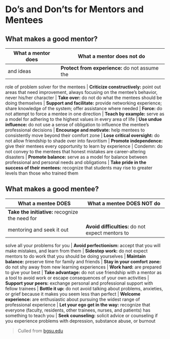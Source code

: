# Do’s and Don’ts for Mentors and Mentees 

## What makes a good mentor? 

| What a mentor does | What a mentor does not do 
| --- | --- |
and ideas | **Protect from experience:** do not assume the
role of problem solver for the mentees 
| **Criticize constructively:** point out areas that need
improvement, always focusing on the mentee’s
behavior, never his/her character | **Take over:** do not do what the mentees should
be doing themselves 
| **Support and facilitate:** provide networking
experience; share knowledge of the system; offer
assistance where needed | **Force:** do not attempt to force a mentee in one
direction 
| **Teach by example:** serve as a model for adhering to
the highest values in every area of life | **Use undue influence:** do not use a sense of
obligation to influence the mentee’s professional
decisions
| **Encourage and motivate:** help mentees to
consistently move beyond their comfort zone | **Lose critical oversight:** do not allow friendship
to shade over into favoritism
| **Promote independence:** give their mentees every
opportunity to learn by experience | Condemn: do not convey to the mentees that
honest mistakes are career-altering disasters
| **Promote balance:** serve as a model for balance
between professional and personal needs and
obligations 
| **Take pride in the success of their mentees:**
recognize that students may rise to greater levels
than those who trained them 

## What makes a good mentee?

| What a mentee DOES | What a mentee DOES NOT do
| --- | --- |
| **Take the initiative:** recognize the need for
mentoring and seek it out | **Avoid difficulties:** do not expect mentors to
solve all your problems for you 
| **Avoid perfectionism:** accept that you will make
mistakes, and learn from them | **Sidestep work:** do not expect mentors to do
work that you should be doing yourselves 
| **Maintain balance:** preserve time for family and
friends | **Stay in your comfort zone:** do not shy away
from new learning experiences 
| **Work hard:** are prepared to give your best | **Take advantage:** do not use friendship with a
mentor as a tool to avoid work or escape consequences of your own activities 
| **Support your peers:** exchange personal and
professional support with fellow trainees | **Bottle it up:** do not avoid talking about problems,
anxieties, or grief because it makes you seem
less than perfect 
| **Welcome experience:** are enthusiastic about
pursuing the widest range of professional
experience | **Let your ego get in the way:** recognize that
everyone (faculty, residents, other trainees,
nurses, and patients) has something to teach you
| **Seek counseling:** solicit advice or counseling if you
experience problems with depression, substance
abuse, or burnout 

> Culled from [bgsu.edu](https://www.bgsu.edu/content/dam/BGSU/provost/center-undergraduate-research-scholarship/documents/Dos-and-Don-ts-of-Montors-and-Mentees.pdf)